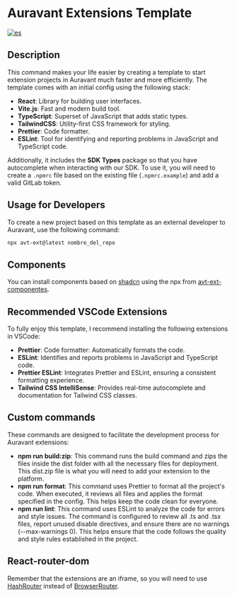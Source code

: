 # Auravant Extensions Template

[![es](https://img.shields.io/badge/lang-es-blue.svg)](./README.md)

## Description

This command makes your life easier by creating a template to start extension projects in Auravant much faster and more efficiently. The template comes with an initial config using the following stack:

- **React**: Library for building user interfaces.
- **Vite.js**: Fast and modern build tool.
- **TypeScript**: Superset of JavaScript that adds static types.
- **TailwindCSS**: Utility-first CSS framework for styling.
- **Prettier**: Code formatter.
- **ESLint**: Tool for identifying and reporting problems in JavaScript and TypeScript code.

Additionally, it includes the **SDK Types** package so that you have autocomplete when interacting with our SDK. To use it, you will need to create a `.npmrc` file based on the existing file (`.npmrc.example`) and add a valid GitLab token.

## Usage for Developers

To create a new project based on this template as an external developer to Auravant, use the following command:

```bash
npx avt-ext@latest nombre_del_repo
```

## Components

You can install components based on [shadcn](https://ui.shadcn.com/) using the npx from [avt-ext-componentes](https://www.npmjs.com/package/avt-ext-components).

## Recommended VSCode Extensions

To fully enjoy this template, I recommend installing the following extensions in VSCode:

- **Prettier**: Code formatter: Automatically formats the code.
- **ESLint**: Identifies and reports problems in JavaScript and TypeScript code.
- **Prettier ESLint**: Integrates Prettier and ESLint, ensuring a consistent formatting experience.
- **Tailwind CSS IntelliSense**: Provides real-time autocomplete and documentation for Tailwind CSS classes.

## Custom commands

These commands are designed to facilitate the development process for Auravant extensions:

- **npm run build:zip**: This command runs the build command and zips the files inside the dist folder with all the necessary files for deployment. This dist.zip file is what you will need to add your extension to the platform.
- **npm run format**: This command uses Prettier to format all the project's code. When executed, it reviews all files and applies the format specified in the config. This helps keep the code clean for everyone.
- **npm run lint**: This command uses ESLint to analyze the code for errors and style issues. The command is configured to review all .ts and .tsx files, report unused disable directives, and ensure there are no warnings (--max-warnings 0). This helps ensure that the code follows the quality and style rules established in the project.

## React-router-dom

Remember that the extensions are an iframe, so you will need to use [HashRouter](https://reactrouter.com/en/main/router-components/hash-router) instead of [BrowserRouter](https://reactrouter.com/en/main/router-components/browser-router).